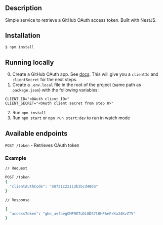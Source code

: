 ## Description
Simple service to retrieve a GitHub OAuth access token. Built with NestJS.

## Installation

```bash
$ npm install
```

## Running locally
0. Create a GitHub OAuth app. See [docs](https://docs.github.com/en/developers/apps/building-oauth-apps/creating-an-oauth-app).
   This will give you a `clientId` and `clientSecret` for the next steps.
1. Create a `.env.local` file in the root of the project (same path as `package.json`) with the following variables:
```dotenv
CLIENT_ID="<OAuth client ID>"
CLIENT_SECRET="<OAuth client secret from step 0>"
```
2. Run `npm install`
3. Run `npm start` or `npm run start:dev` to run in watch mode


## Available endpoints
`POST /token` - Retrieves OAuth token

### Example

```sh
// Request

POST /token
{
  "clientAuthCode": "88731c22113b3bcd480b"
}

// Response

{
  "accessToken": "gho_avfbegOMF9OTuDLUDS7t0HFAeFrKaJ4KvZTV"
}
```
